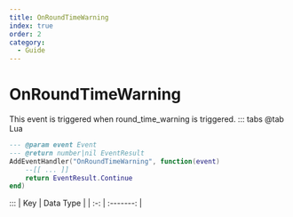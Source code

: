 ```yaml
---
title: OnRoundTimeWarning
index: true
order: 2
category:
  - Guide
---
```


# OnRoundTimeWarning
This event is triggered when round_time_warning is triggered.
::: tabs
@tab Lua
```lua
--- @param event Event
--- @return number|nil EventResult
AddEventHandler("OnRoundTimeWarning", function(event)
    --[[ ... ]]
    return EventResult.Continue
end)
```

:::
| Key | Data Type |
| :-: | :-------: |